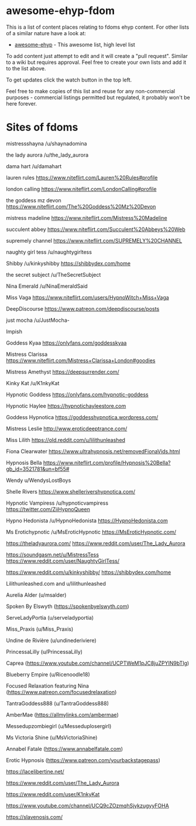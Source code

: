 # awesome-ehyp-fdom

This is a list of content places relating to fdoms ehyp content. For other lists of a similar nature have a look at:
* [awesome-ehyp](https://github.com/klongnecker/awesome-ehyp) - This awesome list, high level list

To add content just attempt to edit and it will create a "pull request". Similar to a wiki but requires approval. Feel free to create your own lists and add it to the list above.

To get updates click the watch button in the top left.

Feel free to make copies of this list and reuse for any non-commercial purposes - commercial listings permitted but regulated, it probably won't be here forever.

# Sites of fdoms
mistressshayna /u/shaynadomina

the lady aurora /u/the_lady_aurora

dama hart /u/damahart

lauren rules https://www.niteflirt.com/Lauren%20Rules#profile

london calling https://www.niteflirt.com/LondonCalling#profile

the goddess mz devon https://www.niteflirt.com/The%20Goddess%20Mz%20Devon

mistress madeline https://www.niteflirt.com/Mistress%20Madeline

succulent abbey https://www.niteflirt.com/Succulent%20Abbeys%20Web

supremely channel https://www.niteflirt.com/SUPREMELY%20CHANNEL

naughty girl tess /u/naughtygirltess

Shibby /u/kinkyshibby https://shibbydex.com/home

the secret subject /u/TheSecretSubject

Nina Emerald /u/NinaEmeraldSaid

Miss Vaga https://www.niteflirt.com/users/HypnoWitch+Miss+Vaga

DeepDiscourse https://www.patreon.com/deepdiscourse/posts

just mocha /u/JustMocha-

Impish

Goddess Kyaa https://onlyfans.com/goddesskyaa

Mistress Clarissa https://www.niteflirt.com/Mistress+Clarissa+London#goodies

Mistress Amethyst https://deepsurrender.com/

Kinky Kat /u/K1nkyKat

Hypnotic Goddess https://onlyfans.com/hypnotic-goddess

Hypnotic Haylee https://hypnotichayleestore.com

Goddess Hypnotica https://goddesshypnotica.wordpress.com/

Mistress Leslie http://www.eroticdeeptrance.com/

Miss Lilith https://old.reddit.com/u/lilithunleashed

Fiona Clearwater https://www.ultrahypnosis.net/removedFionaVids.html

Hypnosis Bella https://www.niteflirt.com/profile/Hypnosis%20Bella?gb_id=3521781&un=bf55#

Wendy u/WendysLostBoys

Shelle Rivers https://www.shellerivershypnotica.com/

Hypnotic Vampiress /u/hypnoticvampiress https://twitter.com/ZiiHypnoQueen

Hypno Hedonista /u/HypnoHedonista https://HypnoHedonista.com

Ms Erotichypnotic /u/MsEroticHypnotic https://MsEroticHypnotic.com/

https://theladyaurora.com/ https://www.reddit.com/user/The_Lady_Aurora

 https://soundgasm.net/u/MistressTess https://www.reddit.com/user/NaughtyGirlTess/
 
 https://www.reddit.com/u/kinkyshibby/ https://shibbydex.com/home
 
 Lilithunleashed.com and u/lilithunleashed

Aurelia Alder (u/msalder) 

Spoken By Elswyth (https://spokenbyelswyth.com)

ServeLadyPortia (u/serveladyportia)

Miss_Praxis (u/Miss_Praxis)

Undine de Rivière (u/undinederiviere)

PrincessaLilly (u/PrincessaLilly)

Caprea (https://www.youtube.com/channel/UCPTWeM1pJC8juZPYIN9bTIg)

Blueberry Empire (u/Ricenoodle18)

Focused Relaxation featuring Nina (https://www.patreon.com/focusedrelaxation)

TantraGoddess888 (u/TantraGoddess888)

AmberMae (https://allmylinks.com/ambermae)

Messedupzombiegirl (u/Messeduplosergirl)

Ms Victoria Shine (u/MsVictoriaShine)

Annabel Fatale (https://www.annabelfatale.com)

Erotic Hypnosis (https://www.patreon.com/yourbackstagepass)

https://lacelibertine.net/

https://www.reddit.com/user/The_Lady_Aurora

https://www.reddit.com/user/K1nkyKat

https://www.youtube.com/channel/UCQ9cZOzmqhSjykzugyyFOHA

https://slavenosis.com/
